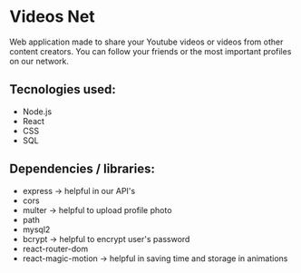 # Videos Net

Web application made to share your Youtube videos or videos from other content creators. You can follow your friends or the most important profiles on our network.

## Tecnologies used:
- Node.js
- React
- CSS
- SQL

## Dependencies / libraries:
- express -> helpful in our API's
- cors 
- multer -> helpful to upload profile photo
- path
- mysql2
- bcrypt -> helpful to encrypt user's password
- react-router-dom
- react-magic-motion -> helpful in saving time and storage in animations 